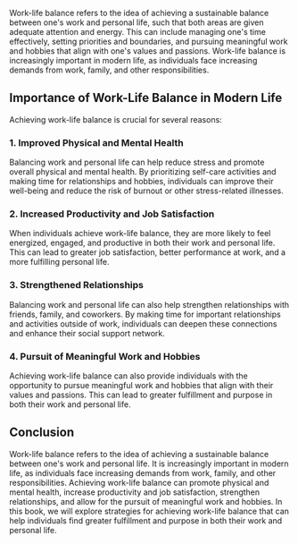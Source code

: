 
Work-life balance refers to the idea of achieving a sustainable balance between one's work and personal life, such that both areas are given adequate attention and energy. This can include managing one's time effectively, setting priorities and boundaries, and pursuing meaningful work and hobbies that align with one's values and passions. Work-life balance is increasingly important in modern life, as individuals face increasing demands from work, family, and other responsibilities.

Importance of Work-Life Balance in Modern Life
----------------------------------------------

Achieving work-life balance is crucial for several reasons:

### 1. Improved Physical and Mental Health

Balancing work and personal life can help reduce stress and promote overall physical and mental health. By prioritizing self-care activities and making time for relationships and hobbies, individuals can improve their well-being and reduce the risk of burnout or other stress-related illnesses.

### 2. Increased Productivity and Job Satisfaction

When individuals achieve work-life balance, they are more likely to feel energized, engaged, and productive in both their work and personal life. This can lead to greater job satisfaction, better performance at work, and a more fulfilling personal life.

### 3. Strengthened Relationships

Balancing work and personal life can also help strengthen relationships with friends, family, and coworkers. By making time for important relationships and activities outside of work, individuals can deepen these connections and enhance their social support network.

### 4. Pursuit of Meaningful Work and Hobbies

Achieving work-life balance can also provide individuals with the opportunity to pursue meaningful work and hobbies that align with their values and passions. This can lead to greater fulfillment and purpose in both their work and personal life.

Conclusion
----------

Work-life balance refers to the idea of achieving a sustainable balance between one's work and personal life. It is increasingly important in modern life, as individuals face increasing demands from work, family, and other responsibilities. Achieving work-life balance can promote physical and mental health, increase productivity and job satisfaction, strengthen relationships, and allow for the pursuit of meaningful work and hobbies. In this book, we will explore strategies for achieving work-life balance that can help individuals find greater fulfillment and purpose in both their work and personal life.

